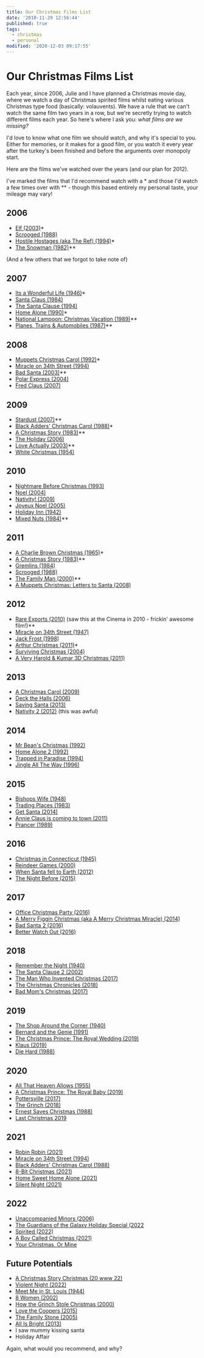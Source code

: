 ```yaml
---
title: Our Christmas Films List
date: '2010-11-29 12:56:44'
published: true
tags:
  - christmas
  - personal
modified: '2020-12-03 09:17:55'
---
```

# Our Christmas Films List

Each year, since 2006, Julie and I have planned a Christmas movie day, where we
watch a day of Christmas spirited films whilst eating various Christmas type
food (basically: volauvents). We have a rule that we can't watch the same film
two years in a row, but we're secretly trying to watch different films each
year. So here's where I ask you: _what films are we missing?_

<!--more-->

I'd love to know what one film we should watch, and why it's special to you.
Either for memories, or it makes for a good film, or you watch it every year
after the turkey's been finished and before the arguments over monopoly start.

Here are the films we've watched over the years (and our plan for 2012).

I've marked the films that I'd recommend watch with a \* and those I'd watch a
few times over with \*\* - though this based entirely my personal taste, your
mileage may vary!

## 2006

* [Elf (2003)](https://www.imdb.com/title/tt0319343/ "Elf (2003) - IMDb")\*
* [Scrooged (1988)](https://www.imdb.com/title/tt0096061/ "Scrooged (1988) - IMDb")
* [Hostile Hostages (aka The Ref) (1994)](https://www.imdb.com/title/tt0110955/ "The Ref (1994) - IMDb")\*
* [The Snowman (1982)](https://www.imdb.com/title/tt0084701/ "The Snowman (1982) - IMDb")\*\*

(And a few others that we forgot to take note of)

## 2007

* [Its a Wonderful Life (1946)](https://www.imdb.com/title/tt0038650/ "It's a Wonderful Life (1946) - IMDb")\*
* [Santa Claus (1984)](https://www.imdb.com/title/tt0089961/ "Santa Claus (1985) - IMDb")
* [The Santa Clause (1994)](https://www.imdb.com/title/tt0111070/ "The Santa Clause (1994) - IMDb")
* [Home Alone (1990)](https://www.imdb.com/title/tt0099785/ "Home Alone (1990) - IMDb")\*
* [National Lampoon: Christmas Vacation (1989)](https://www.imdb.com/title/tt0097958/ "Christmas Vacation (1989) - IMDb")\*\*
* [Planes, Trains &amp; Automobiles (1987)](https://www.imdb.com/title/tt0093748/ "Planes, Trains & Automobiles (1987) - IMDb")\*\*

## 2008

* [Muppets Christmas Carol (1992)](https://www.imdb.com/title/tt0104940/ "The Muppet Christmas Carol (1992) - IMDb")\*
* [Miracle on 34th Street (1994)](https://www.imdb.com/title/tt0110527/ "Miracle on 34th Street (1994) - IMDb")
* [Bad Santa (2003)](https://www.imdb.com/title/tt0307987/ "Bad Santa (2003) - IMDb")\*\*
* [Polar Express (2004)](https://www.imdb.com/title/tt0338348/ "The Polar Express (2004) - IMDb")
* [Fred Claus (2007)](https://www.imdb.com/title/tt0486583/ "Fred Claus (2007) - IMDb")

## 2009

* [Stardust (2007)](https://www.imdb.com/title/tt0486655/ "Stardust (2007) - IMDb")\*\*
* [Black Adders' Christmas Carol (1988)](https://www.imdb.com/title/tt0094754/ "Blackadder's Christmas Carol (TV 1988) - IMDb")\*
* [A Christmas Story (1983)](https://www.imdb.com/title/tt0085334/ "A Christmas Story (1983) - IMDb")\*\*
* [The Holiday (2006)](https://www.imdb.com/title/tt0457939/ "The Holiday (2006) - IMDb")
* [Love Actually (2003)](https://www.imdb.com/title/tt0314331/ "Love Actually (2003) - IMDb")\*\*
* [White Christmas (1954)](https://www.imdb.com/title/tt0047673/ "White Christmas (1954) - IMDb")

## 2010

* [Nightmare Before Christmas (1993)](https://www.imdb.com/title/tt0107688/ "The Nightmare Before Christmas (1993) - IMDb")
* [Noel (2004)](https://www.imdb.com/title/tt0383534/ "Noel (2004) - IMDb")
* [Nativity! (2009)](https://www.imdb.com/title/tt1242447/ "Nativity! (2009) - IMDb")
* [Joyeux Noel (2005)](https://www.imdb.com/title/tt0424205/ "Joyeux Noel (2005) - IMDb")
* [Holiday Inn (1942)](https://www.imdb.com/title/tt0034862/ "Holiday Inn (1942) - IMDb")
* [Mixed Nuts (1984)](https://www.imdb.com/title/tt0110538/)\*\*

## 2011

* [A Charlie Brown Christmas (1965)](https://www.imdb.com/title/tt0059026/)\*
* [A Christmas Story (1983)](https://www.imdb.com/title/tt0085334/ "A Christmas Story (1983) - IMDb")\*\*
* [Gremlins (1984)](https://www.imdb.com/title/tt0087363/)
* [Scrooged (1988)](https://www.imdb.com/title/tt0096061/ "Scrooged (1988) - IMDb")
* [The Family Man (2000)](https://www.imdb.com/title/tt0218967/)\*\*
* [A Muppets Christmas: Letters to Santa (2008)](https://www.imdb.com/title/tt1292569/)

## 2012

* [Rare Exports (2010)](https://www.imdb.com/title/tt1401143/) (saw this at the
  Cinema in 2010 - frickin' awesome film!)\*\*
* [Miracle on 34th Street (1947)](https://www.imdb.com/title/tt0039628/)
* [Jack Frost (1998)](https://www.imdb.com/title/tt0141109/ "Jack Frost (1998) - IMDb")
* [Arthur Christmas (2011)](https://www.imdb.com/title/tt1430607/)\*
* [Surviving Christmas (2004)](http://uk.imdb.com/title/tt0252028/)
* [A Very Harold & Kumar 3D Christmas (2011)](https://www.imdb.com/title/tt1268799/)

## 2013

* [A Christmas Carol (2009)](https://www.imdb.com/title/tt1067106/)
* [Deck the Halls (2006)](https://www.imdb.com/title/tt0790604/)
* [Saving Santa (2013)](https://www.imdb.com/title/tt2204315/)
* [Nativity 2 (2012)](https://www.imdb.com/title/tt2089750/) (this was awful)

## 2014

* [Mr Bean's Christmas (1992)](https://www.imdb.com/title/tt0365495/)
* [Home Alone 2 (1992)](https://www.imdb.com/title/tt0104431/)
* [Trapped in Paradise (1994)](https://www.imdb.com/title/tt0111477/)
* [Jingle All The Way (1996)](https://www.imdb.com/title/tt0116705/ "Jingle All the Way (1996) - IMDb")

## 2015

* [Bishops Wife (1948)](https://www.imdb.com/title/tt0039190/)
* [Trading Places (1983)](https://www.imdb.com/title/tt0086465/)
* [Get Santa (2014)](https://www.imdb.com/title/tt1935940/)
* [Annie Claus is coming to town (2011)](https://www.imdb.com/title/tt1910501/)
* [Prancer (1989)](https://www.imdb.com/title/tt0098115/)

## 2016

* [Christmas in Connecticut (1945)](https://www.imdb.com/title/tt0037595/)
* [Reindeer Games (2000)](https://www.imdb.com/title/tt0184858/)
* [When Santa fell to Earth (2012)](https://www.imdb.com/title/tt1794725)
* [The Night Before (2015)](https://www.imdb.com/title/tt3530002/)

## 2017

* [Office Christmas Party (2016)](https://www.imdb.com/title/tt1711525/)
* [A Merry Figgin Christmas (aka A Merry Christmas Miracle) (2014)](https://www.imdb.com/title/tt0910885/)
* [Bad Santa 2 (2016)](https://www.imdb.com/title/tt1798603/)
* [Better Watch Out (2016)](https://www.imdb.com/title/tt4443658/)

## 2018

* [Remember the Night (1940)](https://www.imdb.com/title/tt0032981/?ref_=nv_sr_1)
* [The Santa Clause 2 (2002)](https://www.imdb.com/title/tt0304669/?ref_=fn_al_tt_1)
* [The Man Who Invented Christmas (2017)](https://www.imdb.com/title/tt6225520/?ref_=nv_sr_1)
* [The Christmas Chronicles (2018)](https://www.imdb.com/title/tt2990140/?ref_=nv_sr_1)
* [Bad Mom's Christmas (2017)](https://www.imdb.com/title/tt6359956/)

## 2019

* [The Shop Around the Corner (1940)](https://www.imdb.com/title/tt0033045/)
* [Bernard and the Genie (1991)](https://www.imdb.com/title/tt0101435/)
* [The Christmas Prince: The Royal Wedding (2019)](https://www.imdb.com/title/tt8709036/)
* [Klaus (2019)](https://www.imdb.com/title/tt4729430/)
* [Die Hard (1988)](https://www.imdb.com/title/tt0095016/)

## 2020

* [All That Heaven Allows (1955)](https://www.imdb.com/title/tt0047811/)
* [A Christmas Prince: The Royal Baby (2019)](https://www.imdb.com/title/tt10006006/)
* [Pottersville (2017)](https://www.imdb.com/title/tt3672120/)
* [The Grinch (2018)](https://www.imdb.com/title/tt2709692/)
* [Ernest Saves Christmas (1988)](https://www.imdb.com/title/tt0095107/)
* [Last Christmas 2019](https://www.imdb.com/title/tt8623904/)

## 2021

* [Robin Robin (2021)](https://www.imdb.com/title/tt11332850/)
* [Miracle on 34th Street (1994)](https://www.imdb.com/title/tt0110527/ "Miracle on 34th Street (1994) - IMDb")
* [Black Adders' Christmas Carol (1988)](https://www.imdb.com/title/tt0094754/ "Blackadder's Christmas Carol (TV 1988) - IMDb")
* [8-Bit Christmas (2021)](https://www.imdb.com/title/tt11540284/)
* [Home Sweet Home Alone (2021)](https://www.imdb.com/title/tt11012066/)
* [Silent Night (2021)](https://www.imdb.com/title/tt11628854/)

## 2022

* [Unaccompanied Minors (2006)](https://www.imdb.com/title/tt0488658/)
* [The Guardians of the Galaxy Holiday Special (2022](https://m.imdb.com/title/tt13623136/)
* [Spirited (2022)](https://www.imdb.com/title/tt10999120/)
* [A Boy Called Christmas (2021)](https://www.imdb.com/title/tt10187208/)
* [Your Christmas, Or Mine](https://m.imdb.com/title/tt21994906/)

## Future Potentials

* [A Christmas Story Christmas (20 www 22)](https://www.imdb.com/title/tt17220704/)
* [Violent Night (2022)](https://www.imdb.com/title/tt12003946/)
* [Meet Me in St. Louis (1944)](https://www.imdb.com/title/tt0037059/)
* [8 Women (2002)](https://www.imdb.com/title/tt0283832/)
* [How the Grinch Stole Christmas (2000)](https://www.imdb.com/title/tt0170016/)
* [Love the Coopers (2015)](https://www.imdb.com/title/tt2279339/)
* [The Family Stone (2005)](https://www.imdb.com/title/tt0356680/)
* [All Is Bright (2013)](https://www.imdb.com/title/tt1462901/)
* I saw mummy kissing santa
* Holiday Affair

Again, what would you recommend, and why?
